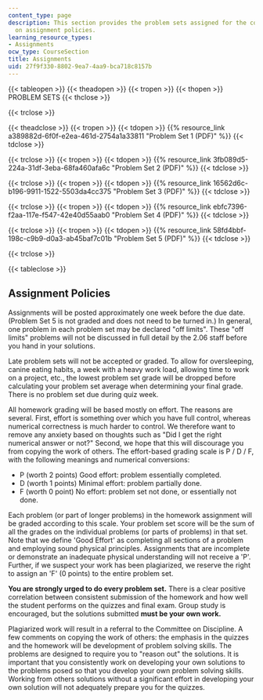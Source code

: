 ```yaml
---
content_type: page
description: This section provides the problem sets assigned for the course and details
  on assignment policies.
learning_resource_types:
- Assignments
ocw_type: CourseSection
title: Assignments
uid: 27f9f330-8802-9ea7-4aa9-bca718c8157b
---
```


{{< tableopen >}}
{{< theadopen >}}
{{< tropen >}}
{{< thopen >}}
PROBLEM SETS
{{< thclose >}}

{{< trclose >}}

{{< theadclose >}}
{{< tropen >}}
{{< tdopen >}}
{{% resource_link a389882d-6f0f-e2ea-461d-2754a1a33811 "Problem Set 1 (PDF)" %}}
{{< tdclose >}}

{{< trclose >}}
{{< tropen >}}
{{< tdopen >}}
{{% resource_link 3fb089d5-224a-31df-3eba-68fa460afa6c "Problem Set 2 (PDF)" %}}
{{< tdclose >}}

{{< trclose >}}
{{< tropen >}}
{{< tdopen >}}
{{% resource_link 16562d6c-b196-9911-1522-5503da4cc375 "Problem Set 3 (PDF)" %}}
{{< tdclose >}}

{{< trclose >}}
{{< tropen >}}
{{< tdopen >}}
{{% resource_link ebfc7396-f2aa-117e-f547-42e40d55aab0 "Problem Set 4 (PDF)" %}}
{{< tdclose >}}

{{< trclose >}}
{{< tropen >}}
{{< tdopen >}}
{{% resource_link 58fd4bbf-198c-c9b9-d0a3-ab45baf7c01b "Problem Set 5 (PDF)" %}}
{{< tdclose >}}

{{< trclose >}}

{{< tableclose >}}

Assignment Policies
-------------------

Assignments will be posted approximately one week before the due date. (Problem Set 5 is not graded and does not need to be turned in.) In general, one problem in each problem set may be declared "off limits". These "off limits" problems will not be discussed in full detail by the 2.06 staff before you hand in your solutions.

Late problem sets will not be accepted or graded. To allow for oversleeping, canine eating habits, a week with a heavy work load, allowing time to work on a project, etc., the lowest problem set grade will be dropped before calculating your problem set average when determining your final grade. There is no problem set due during quiz week.

All homework grading will be based mostly on effort. The reasons are several. First, effort is something over which you have full control, whereas numerical correctness is much harder to control. We therefore want to remove any anxiety based on thoughts such as "Did I get the right numerical answer or not?" Second, we hope that this will discourage you from copying the work of others. The effort-based grading scale is P / D / F, with the following meanings and numerical conversions:

*   P (worth 2 points) Good effort: problem essentially completed.
*   D (worth 1 points) Minimal effort: problem partially done.
*   F (worth 0 point) No effort: problem set not done, or essentially not done.

Each problem (or part of longer problems) in the homework assignment will be graded according to this scale. Your problem set score will be the sum of all the grades on the individual problems (or parts of problems) in that set. Note that we define 'Good Effort' as completing all sections of a problem and employing sound physical principles. Assignments that are incomplete or demonstrate an inadequate physical understanding will not receive a 'P'. Further, if we suspect your work has been plagiarized, we reserve the right to assign an 'F' (0 points) to the entire problem set.

**You are strongly urged to do every problem set.** There is a clear positive correlation between consistent submission of the homework and how well the student performs on the quizzes and final exam. Group study is encouraged, but the solutions submitted **must be your own work.**

Plagiarized work will result in a referral to the Committee on Discipline. A few comments on copying the work of others: the emphasis in the quizzes and the homework will be development of problem solving skills. The problems are designed to require you to "reason out" the solutions. It is important that you consistently work on developing your own solutions to the problems posed so that you develop your own problem solving skills. Working from others solutions without a significant effort in developing your own solution will not adequately prepare you for the quizzes.